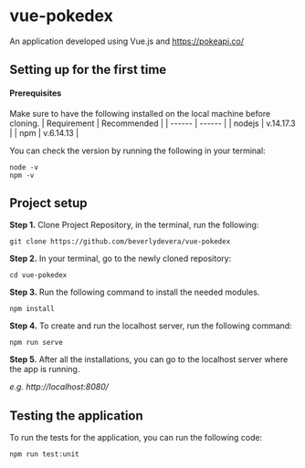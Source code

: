 # vue-pokedex

An application developed using Vue.js and https://pokeapi.co/

## Setting up for the first time
#### Prerequisites
Make sure to have the following installed on the local machine before cloning.
| Requirement | Recommended |
| ------ | ------ |
| nodejs | v.14.17.3 |
| npm | v.6.14.13 |

You can check the version by running the following in your terminal:
```
node -v
npm -v
```

## Project setup
**Step 1.** Clone Project Repository, in the terminal, run the following:
```
git clone https://github.com/beverlydevera/vue-pokedex
```
**Step 2.** In your terminal, go to the newly cloned repository:
```
cd vue-pokedex
```
**Step 3.** Run the following command to install the needed modules.
```
npm install
```
**Step 4.** To create and run the localhost server, run the following command:
```
npm run serve
```
**Step 5.** After all the installations, you can go to the localhost server where the app is running.

_e.g. http://localhost:8080/_

## Testing the application
To run the tests for the application, you can run the following code:
```
npm run test:unit
```